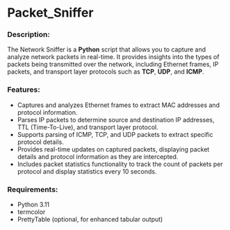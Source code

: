 <h1>Packet_Sniffer</h1>

<h3>Description:</h3>
<p>The Network Sniffer is a <strong>Python</strong> script that allows you to capture and analyze network packets in real-time. It provides insights into the types of packets being transmitted over the network, including Ethernet frames, IP packets, and transport layer protocols such as <strong>TCP</strong>, <strong>UDP</strong>, and <strong>ICMP</strong>.
</p>

<h3>Features:</h3>
<ul>
  <li>Captures and analyzes Ethernet frames to extract MAC addresses and protocol information.</li>
  <li>Parses IP packets to determine source and destination IP addresses, TTL (Time-To-Live), and transport layer protocol.</li>
  <li>Supports parsing of ICMP, TCP, and UDP packets to extract specific protocol details.</li>
  <li>Provides real-time updates on captured packets, displaying packet details and protocol information as they are intercepted.</li>
  <li>Includes packet statistics functionality to track the count of packets per protocol and display statistics every 10 seconds.</li>
</ul>

<h3>Requirements:</h3>
<ul>
  <li>Python 3.11</li>
  <li>termcolor</li>
  <li>PrettyTable (optional, for enhanced tabular output)</li>
</ul>
